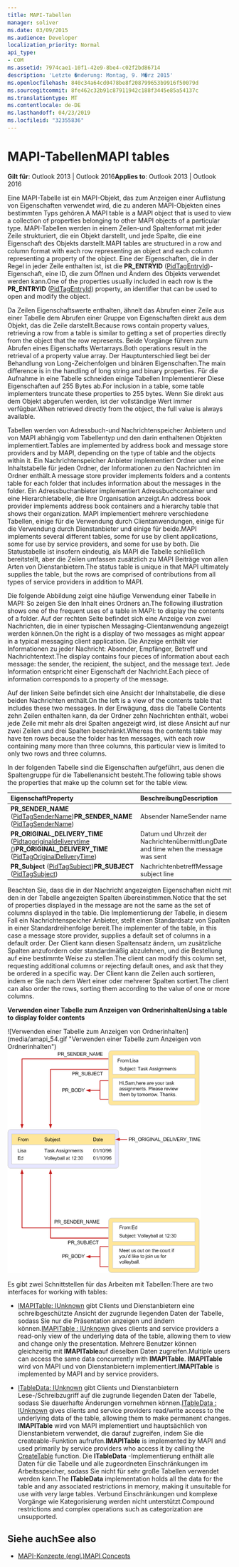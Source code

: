 ```yaml
---
title: MAPI-Tabellen
manager: soliver
ms.date: 03/09/2015
ms.audience: Developer
localization_priority: Normal
api_type:
- COM
ms.assetid: 7974cae1-10f1-42e9-8be4-c02f2bd86714
description: 'Letzte �nderung: Montag, 9. M�rz 2015'
ms.openlocfilehash: 840c34a64cd0478be8f208799653b9916f50079d
ms.sourcegitcommit: 8fe462c32b91c87911942c188f3445e85a54137c
ms.translationtype: MT
ms.contentlocale: de-DE
ms.lasthandoff: 04/23/2019
ms.locfileid: "32355836"
---
```

# <a name="mapi-tables"></a><span data-ttu-id="50dcf-103">MAPI-Tabellen</span><span class="sxs-lookup"><span data-stu-id="50dcf-103">MAPI tables</span></span>
  
<span data-ttu-id="50dcf-104">**Gilt für**: Outlook 2013 | Outlook 2016</span><span class="sxs-lookup"><span data-stu-id="50dcf-104">**Applies to**: Outlook 2013 | Outlook 2016</span></span> 
  
<span data-ttu-id="50dcf-105">Eine MAPI-Tabelle ist ein MAPI-Objekt, das zum Anzeigen einer Auflistung von Eigenschaften verwendet wird, die zu anderen MAPI-Objekten eines bestimmten Typs gehören.</span><span class="sxs-lookup"><span data-stu-id="50dcf-105">A MAPI table is a MAPI object that is used to view a collection of properties belonging to other MAPI objects of a particular type.</span></span> <span data-ttu-id="50dcf-106">MAPI-Tabellen werden in einem Zeilen-und Spaltenformat mit jeder Zeile strukturiert, die ein Objekt darstellt, und jede Spalte, die eine Eigenschaft des Objekts darstellt.</span><span class="sxs-lookup"><span data-stu-id="50dcf-106">MAPI tables are structured in a row and column format with each row representing an object and each column representing a property of the object.</span></span> <span data-ttu-id="50dcf-107">Eine der Eigenschaften, die in der Regel in jeder Zeile enthalten ist, ist die **PR_ENTRYID** ([PidTagEntryId](pidtagentryid-canonical-property.md))-Eigenschaft, eine ID, die zum Öffnen und Ändern des Objekts verwendet werden kann.</span><span class="sxs-lookup"><span data-stu-id="50dcf-107">One of the properties usually included in each row is the **PR_ENTRYID** ([PidTagEntryId](pidtagentryid-canonical-property.md)) property, an identifier that can be used to open and modify the object.</span></span> 
  
<span data-ttu-id="50dcf-108">Da Zeilen Eigenschaftswerte enthalten, ähnelt das Abrufen einer Zeile aus einer Tabelle dem Abrufen einer Gruppe von Eigenschaften direkt aus dem Objekt, das die Zeile darstellt.</span><span class="sxs-lookup"><span data-stu-id="50dcf-108">Because rows contain property values, retrieving a row from a table is similar to getting a set of properties directly from the object that the row represents.</span></span> <span data-ttu-id="50dcf-109">Beide Vorgänge führen zum Abrufen eines Eigenschafts Wertarrays.</span><span class="sxs-lookup"><span data-stu-id="50dcf-109">Both operations result in the retrieval of a property value array.</span></span> <span data-ttu-id="50dcf-110">Der Hauptunterschied liegt bei der Behandlung von Long-Zeichenfolgen und binären Eigenschaften.</span><span class="sxs-lookup"><span data-stu-id="50dcf-110">The main difference is in the handling of long string and binary properties.</span></span> <span data-ttu-id="50dcf-111">Für die Aufnahme in eine Tabelle schneiden einige Tabellen Implementierer Diese Eigenschaften auf 255 Bytes ab.</span><span class="sxs-lookup"><span data-stu-id="50dcf-111">For inclusion in a table, some table implementers truncate these properties to 255 bytes.</span></span> <span data-ttu-id="50dcf-112">Wenn Sie direkt aus dem Objekt abgerufen werden, ist der vollständige Wert immer verfügbar.</span><span class="sxs-lookup"><span data-stu-id="50dcf-112">When retrieved directly from the object, the full value is always available.</span></span>
  
<span data-ttu-id="50dcf-113">Tabellen werden von Adressbuch-und Nachrichtenspeicher Anbietern und von MAPI abhängig vom Tabellentyp und den darin enthaltenen Objekten implementiert.</span><span class="sxs-lookup"><span data-stu-id="50dcf-113">Tables are implemented by address book and message store providers and by MAPI, depending on the type of table and the objects within it.</span></span> <span data-ttu-id="50dcf-114">Ein Nachrichtenspeicher Anbieter implementiert Ordner und eine Inhaltstabelle für jeden Ordner, der Informationen zu den Nachrichten im Ordner enthält.</span><span class="sxs-lookup"><span data-stu-id="50dcf-114">A message store provider implements folders and a contents table for each folder that includes information about the messages in the folder.</span></span> <span data-ttu-id="50dcf-115">Ein Adressbuchanbieter implementiert Adressbuchcontainer und eine Hierarchietabelle, die Ihre Organisation anzeigt.</span><span class="sxs-lookup"><span data-stu-id="50dcf-115">An address book provider implements address book containers and a hierarchy table that shows their organization.</span></span> <span data-ttu-id="50dcf-116">MAPI implementiert mehrere verschiedene Tabellen, einige für die Verwendung durch Clientanwendungen, einige für die Verwendung durch Dienstanbieter und einige für beide.</span><span class="sxs-lookup"><span data-stu-id="50dcf-116">MAPI implements several different tables, some for use by client applications, some for use by service providers, and some for use by both.</span></span> <span data-ttu-id="50dcf-117">Die Statustabelle ist insofern eindeutig, als MAPI die Tabelle schließlich bereitstellt, aber die Zeilen umfassen zusätzlich zu MAPI Beiträge von allen Arten von Dienstanbietern.</span><span class="sxs-lookup"><span data-stu-id="50dcf-117">The status table is unique in that MAPI ultimately supplies the table, but the rows are comprised of contributions from all types of service providers in addition to MAPI.</span></span> 
  
<span data-ttu-id="50dcf-118">Die folgende Abbildung zeigt eine häufige Verwendung einer Tabelle in MAPI: So zeigen Sie den Inhalt eines Ordners an.</span><span class="sxs-lookup"><span data-stu-id="50dcf-118">The following illustration shows one of the frequent uses of a table in MAPI: to display the contents of a folder.</span></span> <span data-ttu-id="50dcf-119">Auf der rechten Seite befindet sich eine Anzeige von zwei Nachrichten, die in einer typischen Messaging-Clientanwendung angezeigt werden können.</span><span class="sxs-lookup"><span data-stu-id="50dcf-119">On the right is a display of two messages as might appear in a typical messaging client application.</span></span> <span data-ttu-id="50dcf-120">Die Anzeige enthält vier Informationen zu jeder Nachricht: Absender, Empfänger, Betreff und Nachrichtentext.</span><span class="sxs-lookup"><span data-stu-id="50dcf-120">The display contains four pieces of information about each message: the sender, the recipient, the subject, and the message text.</span></span> <span data-ttu-id="50dcf-121">Jede Information entspricht einer Eigenschaft der Nachricht.</span><span class="sxs-lookup"><span data-stu-id="50dcf-121">Each piece of information corresponds to a property of the message.</span></span>
  
<span data-ttu-id="50dcf-122">Auf der linken Seite befindet sich eine Ansicht der Inhaltstabelle, die diese beiden Nachrichten enthält.</span><span class="sxs-lookup"><span data-stu-id="50dcf-122">On the left is a view of the contents table that includes these two messages.</span></span> <span data-ttu-id="50dcf-123">In der Erwägung, dass die Tabelle Contents zehn Zeilen enthalten kann, da der Ordner zehn Nachrichten enthält, wobei jede Zeile mit mehr als drei Spalten angezeigt wird, ist diese Ansicht auf nur zwei Zeilen und drei Spalten beschränkt.</span><span class="sxs-lookup"><span data-stu-id="50dcf-123">Whereas the contents table may have ten rows because the folder has ten messages, with each row containing many more than three columns, this particular view is limited to only two rows and three columns.</span></span>
  
<span data-ttu-id="50dcf-124">In der folgenden Tabelle sind die Eigenschaften aufgeführt, aus denen die Spaltengruppe für die Tabellenansicht besteht.</span><span class="sxs-lookup"><span data-stu-id="50dcf-124">The following table shows the properties that make up the column set for the table view.</span></span>
  
|<span data-ttu-id="50dcf-125">**Eigenschaft**</span><span class="sxs-lookup"><span data-stu-id="50dcf-125">**Property**</span></span>|<span data-ttu-id="50dcf-126">**Beschreibung**</span><span class="sxs-lookup"><span data-stu-id="50dcf-126">**Description**</span></span>|
|:-----|:-----|
|<span data-ttu-id="50dcf-127">**PR_SENDER_NAME** ([PidTagSenderName](pidtagsendername-canonical-property.md))</span><span class="sxs-lookup"><span data-stu-id="50dcf-127">**PR_SENDER_NAME** ([PidTagSenderName](pidtagsendername-canonical-property.md))</span></span>  <br/> |<span data-ttu-id="50dcf-128">Absender Name</span><span class="sxs-lookup"><span data-stu-id="50dcf-128">Sender name</span></span>  <br/> |
|<span data-ttu-id="50dcf-129">**PR_ORIGINAL_DELIVERY_TIME** ([Pidtagoriginaldeliverytime (](pidtagoriginaldeliverytime-canonical-property.md))</span><span class="sxs-lookup"><span data-stu-id="50dcf-129">**PR_ORIGINAL_DELIVERY_TIME** ([PidTagOriginalDeliveryTime](pidtagoriginaldeliverytime-canonical-property.md))</span></span>  <br/> |<span data-ttu-id="50dcf-130">Datum und Uhrzeit der Nachrichtenübermittlung</span><span class="sxs-lookup"><span data-stu-id="50dcf-130">Date and time when the message was sent</span></span>  <br/> |
|<span data-ttu-id="50dcf-131">**PR_Subject** ([PidTagSubject](pidtagsubject-canonical-property.md))</span><span class="sxs-lookup"><span data-stu-id="50dcf-131">**PR_SUBJECT** ([PidTagSubject](pidtagsubject-canonical-property.md))</span></span>  <br/> |<span data-ttu-id="50dcf-132">Nachrichtenbetreff</span><span class="sxs-lookup"><span data-stu-id="50dcf-132">Message subject line</span></span>  <br/> |
   
<span data-ttu-id="50dcf-133">Beachten Sie, dass die in der Nachricht angezeigten Eigenschaften nicht mit den in der Tabelle angezeigten Spalten übereinstimmen.</span><span class="sxs-lookup"><span data-stu-id="50dcf-133">Notice that the set of properties displayed in the message are not the same as the set of columns displayed in the table.</span></span> <span data-ttu-id="50dcf-134">Die Implementierung der Tabelle, in diesem Fall ein Nachrichtenspeicher Anbieter, stellt einen Standardsatz von Spalten in einer Standardreihenfolge bereit.</span><span class="sxs-lookup"><span data-stu-id="50dcf-134">The implementer of the table, in this case a message store provider, supplies a default set of columns in a default order.</span></span> <span data-ttu-id="50dcf-135">Der Client kann diesen Spaltensatz ändern, um zusätzliche Spalten anzufordern oder standardmäßig abzulehnen, und die Bestellung auf eine bestimmte Weise zu stellen.</span><span class="sxs-lookup"><span data-stu-id="50dcf-135">The client can modify this column set, requesting additional columns or rejecting default ones, and ask that they be ordered in a specific way.</span></span> <span data-ttu-id="50dcf-136">Der Client kann die Zeilen auch sortieren, indem er Sie nach dem Wert einer oder mehrerer Spalten sortiert.</span><span class="sxs-lookup"><span data-stu-id="50dcf-136">The client can also order the rows, sorting them according to the value of one or more columns.</span></span>
  
<span data-ttu-id="50dcf-137">**Verwenden einer Tabelle zum Anzeigen von Ordnerinhalten**</span><span class="sxs-lookup"><span data-stu-id="50dcf-137">**Using a table to display folder contents**</span></span>
  
<span data-ttu-id="50dcf-138">![Verwenden einer Tabelle zum Anzeigen von Ordnerinhalten] (media/amapi_54.gif "Verwenden einer Tabelle zum Anzeigen von Ordnerinhalten")</span><span class="sxs-lookup"><span data-stu-id="50dcf-138">![Using a table to display folder contents](media/amapi_54.gif "Using a table to display folder contents")</span></span>
  
<span data-ttu-id="50dcf-139">Es gibt zwei Schnittstellen für das Arbeiten mit Tabellen:</span><span class="sxs-lookup"><span data-stu-id="50dcf-139">There are two interfaces for working with tables:</span></span>
  
- <span data-ttu-id="50dcf-140">[IMAPITable: IUnknown](imapitableiunknown.md) gibt Clients und Dienstanbietern eine schreibgeschützte Ansicht der zugrunde liegenden Daten der Tabelle, sodass Sie nur die Präsentation anzeigen und ändern können.</span><span class="sxs-lookup"><span data-stu-id="50dcf-140">[IMAPITable : IUnknown](imapitableiunknown.md) gives clients and service providers a read-only view of the underlying data of the table, allowing them to view and change only the presentation.</span></span> <span data-ttu-id="50dcf-141">Mehrere Benutzer können gleichzeitig mit **IMAPITable**auf dieselben Daten zugreifen.</span><span class="sxs-lookup"><span data-stu-id="50dcf-141">Multiple users can access the same data concurrently with **IMAPITable**.</span></span> <span data-ttu-id="50dcf-142">**IMAPITable** wird von MAPI und von Dienstanbietern implementiert.</span><span class="sxs-lookup"><span data-stu-id="50dcf-142">**IMAPITable** is implemented by MAPI and by service providers.</span></span> 
    
- <span data-ttu-id="50dcf-143">[ITableData: IUnknown](itabledataiunknown.md) gibt Clients und Dienstanbietern Lese-/Schreibzugriff auf die zugrunde liegenden Daten der Tabelle, sodass Sie dauerhafte Änderungen vornehmen können.</span><span class="sxs-lookup"><span data-stu-id="50dcf-143">[ITableData : IUnknown](itabledataiunknown.md) gives clients and service providers read/write access to the underlying data of the table, allowing them to make permanent changes.</span></span> <span data-ttu-id="50dcf-144">**IMAPITable** wird von MAPI implementiert und hauptsächlich von Dienstanbietern verwendet, die darauf zugreifen, [](createtable.md) indem Sie die createable-Funktion aufrufen.</span><span class="sxs-lookup"><span data-stu-id="50dcf-144">**IMAPITable** is implemented by MAPI and used primarily by service providers who access it by calling the [CreateTable](createtable.md) function.</span></span> <span data-ttu-id="50dcf-145">Die **ITableData** -Implementierung enthält alle Daten für die Tabelle und alle zugeordneten Einschränkungen im Arbeitsspeicher, sodass Sie nicht für sehr große Tabellen verwendet werden kann.</span><span class="sxs-lookup"><span data-stu-id="50dcf-145">The **ITableData** implementation holds all the data for the table and any associated restrictions in memory, making it unsuitable for use with very large tables.</span></span> <span data-ttu-id="50dcf-146">Verbund Einschränkungen und komplexe Vorgänge wie Kategorisierung werden nicht unterstützt.</span><span class="sxs-lookup"><span data-stu-id="50dcf-146">Compound restrictions and complex operations such as categorization are unsupported.</span></span> 
    
## <a name="see-also"></a><span data-ttu-id="50dcf-147">Siehe auch</span><span class="sxs-lookup"><span data-stu-id="50dcf-147">See also</span></span>

- [<span data-ttu-id="50dcf-148">MAPI-Konzepte (engl.)</span><span class="sxs-lookup"><span data-stu-id="50dcf-148">MAPI Concepts</span></span>](mapi-concepts.md)

